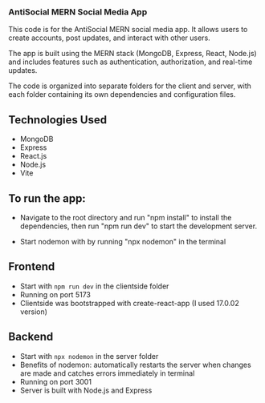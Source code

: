 ### AntiSocial MERN Social Media App    

This code is for the AntiSocial MERN social media app. It allows users to create accounts, post updates, and interact with other users.
 
The app is built using the MERN stack (MongoDB, Express, React, Node.js) and includes features such as authentication, authorization, and real-time updates.

The code is organized into separate folders for the client and server, with each folder containing its own dependencies and configuration files.

## Technologies Used
- MongoDB
- Express
- React.js
- Node.js
- Vite



## To run the app: 
- Navigate to the root directory and run "npm install" to install the dependencies, then run "npm run dev" to start the development server.

- Start nodemon with by running "npx nodemon" in the terminal


## Frontend
- Start with `npm run dev` in the clientside folder
- Running on port 5173
- Clientside was bootstrapped with create-react-app (I used 17.0.02 version)

## Backend
- Start with `npx nodemon` in the server folder
- Benefits of nodemon: automatically restarts the server when changes are made and catches errors immediately in terminal
- Running on port 3001
- Server is built with Node.js and Express

<!-- leaving comments within the code to aid in optional cloning for portfolio purposes.  Change things to make this your own as needed.  #ittakesavillage -->